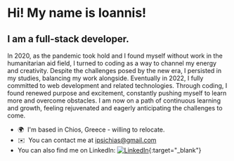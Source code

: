 Hi! My name is Ioannis!
========================================================================================================================================

I am a full-stack developer.
--------------------

In 2020, as the pandemic took hold and I found myself without work in the humanitarian aid field, I turned to coding as a way to channel my energy and creativity. Despite the challenges posed by the new era, I persisted in my studies, balancing my work alongside. Eventually in 2022, I fully committed to web development and related technologies. Through coding, I found renewed purpose and excitement, constantly pushing myself to learn more and overcome obstacles. I am now on a path of continuous learning and growth, feeling rejuvenated and eagerly anticipating the challenges to come.

* 🌍  I'm based in Chios, Greece - willing to relocate.
* ✉️  You can contact me at [ipsichias@gmail.com](mailto:ipsichias@gmail.com)
* You can also find me on LinkedIn: [![LinkedIn](https://img.shields.io/badge/-LinkedIn-0077B5?style=flat-square&logo=linkedin&logoColor=white)](https://www.linkedin.com/in/ioannis-psychias/){:target="_blank"}

